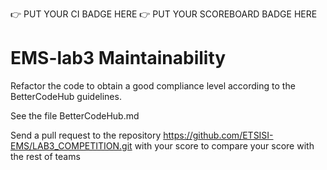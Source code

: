 :point_right: PUT YOUR CI BADGE HERE
:point_right: PUT YOUR SCOREBOARD BADGE HERE

# EMS-lab3 Maintainability

Refactor the code to obtain a good compliance level according to the BetterCodeHub guidelines.

See the file BetterCodeHub.md

Send a pull request to the repository https://github.com/ETSISI-EMS/LAB3_COMPETITION.git with your score to compare your score with the rest of teams
